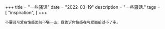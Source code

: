 +++
title = "一些骚话"
date = "2022-03-19"
description = "一些骚话."
tags = [
    "inspiration",
]
+++


```
不要说可爱在性感面前不堪一击，我告诉你性感在可爱面前过不了审。
```
